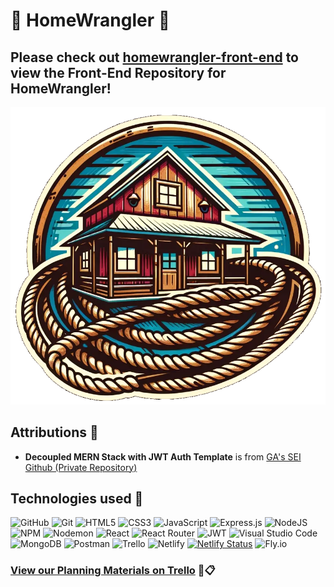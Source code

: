 # 🤠 HomeWrangler 🏡

## Please check out [homewrangler-front-end](https://github.com/natnichols/homewrangler-front-end "homewrangler-front-end GitHub Repo") to view the Front-End Repository for HomeWrangler!

![Placeholder for Logo OR Screenshot of Landing page](/assets/hw-logo-border-white.png)

## Attributions 🎉
* **Decoupled MERN Stack with JWT Auth Template** is from [GA's SEI Github (Private Repository)](https://github.com/SEI-Remote/decoupled-mern-jwt-auth-template-back-end "SEI-Remote Decoupled MERN Stack with JWT Auth Template - Back End GitHub Repo")
<!--! * ai art for logo -->
<!-- color palette generator -->

## Technologies used 🧰
![GitHub](https://img.shields.io/badge/github-%23121011.svg?style=for-the-badge&logo=github&logoColor=white)
![Git](https://img.shields.io/badge/git-%23F05033.svg?style=for-the-badge&logo=git&logoColor=white)
![HTML5](https://img.shields.io/badge/html5-%23E34F26.svg?style=for-the-badge&logo=html5&logoColor=white)
![CSS3](https://img.shields.io/badge/css3-%231572B6.svg?style=for-the-badge&logo=css3&logoColor=white)
![JavaScript](https://img.shields.io/badge/javascript-%23323330.svg?style=for-the-badge&logo=javascript&logoColor=%23F7DF1E)
![Express.js](https://img.shields.io/badge/express.js-%23404d59.svg?style=for-the-badge&logo=express&logoColor=%2361DAFB)
![NodeJS](https://img.shields.io/badge/node.js-6DA55F?style=for-the-badge&logo=node.js&logoColor=white)
![NPM](https://img.shields.io/badge/NPM-%23CB3837.svg?style=for-the-badge&logo=npm&logoColor=white)
![Nodemon](https://img.shields.io/badge/NODEMON-%23323330.svg?style=for-the-badge&logo=nodemon&logoColor=%BBDEAD)
![React](https://img.shields.io/badge/react-%2320232a.svg?style=for-the-badge&logo=react&logoColor=%2361DAFB)
![React Router](https://img.shields.io/badge/React_Router-CA4245?style=for-the-badge&logo=react-router&logoColor=white)
![JWT](https://img.shields.io/badge/JWT-black?style=for-the-badge&logo=JSON%20web%20tokens)
![Visual Studio Code](https://img.shields.io/badge/VSCode-0078D4?style=for-the-badge&logo=visual%20studio%20code&logoColor=white)
![MongoDB](https://img.shields.io/badge/MongoDB-%234ea94b.svg?style=for-the-badge&logo=mongodb&logoColor=white)
![Postman](https://img.shields.io/badge/Postman-FF6C37?style=for-the-badge&logo=postman&logoColor=white)
![Trello](https://img.shields.io/badge/Trello-%23026AA7.svg?style=for-the-badge&logo=Trello&logoColor=white)
![Netlify](https://img.shields.io/badge/netlify-%23000000.svg?style=for-the-badge&logo=netlify&logoColor=#00C7B7)
[![Netlify Status](https://api.netlify.com/api/v1/badges/b63fcb9f-8d85-417b-b49e-8514fce38d4b/deploy-status)](https://app.netlify.com/sites/homewrangler/deploys)
![Fly.io](https://img.shields.io/badge/Fly.io%20-%20purple)

### [View our Planning Materials on Trello](https://trello.com/b/07MzUQgw/homewrangler%F0%9F%A4%A0 "HomeWrangler Trello Board") 🤠📋